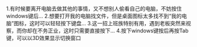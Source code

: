 1.有时候要离开电脑去做其他的事情，又不想别人偷看自己的电脑，不妨按住windows键后...
2.想要打开我的电脑找文件，但是桌面图标太多找不到“我的电脑”图标，这时可以轻轻按下键盘...
3.这一招上班族特别有用，遇到老板突然来视察，而你却在不务正业，这时只需要直接按下...
4.按下windows键按后再按Tab键，可以以3D效果显示切换窗口